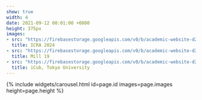 ```yaml
---
show: true
width: 4
date: 2021-09-12 00:01:00 +0800
height: 375px
images:
- src: "https://firebasestorage.googleapis.com/v0/b/academic-website-d2e05.firebasestorage.app/o/im9.jpeg?alt=media&token=e3fd7257-4f20-4533-a1a4-b5f30eff5d3b"
  title: ICRA 2024
- src: "https://firebasestorage.googleapis.com/v0/b/academic-website-d2e05.firebasestorage.app/o/im31.jpeg?alt=media&token=b31ae5f5-5bf0-40ec-92b2-e4be5be1e333"
  title: Mill 19
- src: "https://firebasestorage.googleapis.com/v0/b/academic-website-d2e05.firebasestorage.app/o/im6.jpeg?alt=media&token=e980b77d-ea37-4418-9c83-1f9f10e1b976"
  title: iCub, Tokyo University
---
```


{% include widgets/carousel.html id=page.id images=page.images height=page.height %}
